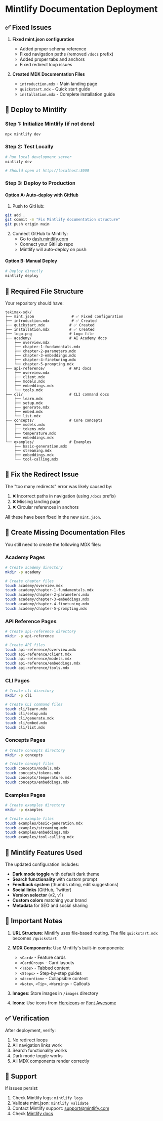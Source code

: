 # Mintlify Documentation Deployment

## ✅ Fixed Issues

1. **Fixed mint.json configuration**
   - Added proper schema reference
   - Fixed navigation paths (removed `/docs` prefix)
   - Added proper tabs and anchors
   - Fixed redirect loop issues

2. **Created MDX Documentation Files**
   - `introduction.mdx` - Main landing page
   - `quickstart.mdx` - Quick start guide
   - `installation.mdx` - Complete installation guide

## 🚀 Deploy to Mintlify

### Step 1: Initialize Mintlify (if not done)
```bash
npx mintlify dev
```

### Step 2: Test Locally
```bash
# Run local development server
mintlify dev

# Should open at http://localhost:3000
```

### Step 3: Deploy to Production

#### Option A: Auto-deploy with GitHub
1. Push to GitHub:
```bash
git add .
git commit -m "Fix Mintlify documentation structure"
git push origin main
```

2. Connect GitHub to Mintlify:
   - Go to [dash.mintlify.com](https://dash.mintlify.com)
   - Connect your GitHub repo
   - Mintlify will auto-deploy on push

#### Option B: Manual Deploy
```bash
# Deploy directly
mintlify deploy
```

## 📁 Required File Structure

Your repository should have:
```
tekimax-sdk/
├── mint.json                 # ✅ Fixed configuration
├── introduction.mdx          # ✅ Created
├── quickstart.mdx           # ✅ Created  
├── installation.mdx         # ✅ Created
├── logo.png                 # Logo file
├── academy/                 # AI Academy docs
│   ├── overview.mdx
│   ├── chapter-1-fundamentals.mdx
│   ├── chapter-2-parameters.mdx
│   ├── chapter-3-embeddings.mdx
│   ├── chapter-4-finetuning.mdx
│   └── chapter-5-prompting.mdx
├── api-reference/           # API docs
│   ├── overview.mdx
│   ├── client.mdx
│   ├── models.mdx
│   ├── embeddings.mdx
│   └── tools.mdx
├── cli/                     # CLI command docs
│   ├── learn.mdx
│   ├── setup.mdx
│   ├── generate.mdx
│   ├── embed.mdx
│   └── list.mdx
├── concepts/                # Core concepts
│   ├── models.mdx
│   ├── tokens.mdx
│   ├── temperature.mdx
│   └── embeddings.mdx
└── examples/                # Examples
    ├── basic-generation.mdx
    ├── streaming.mdx
    ├── embeddings.mdx
    └── tool-calling.mdx
```

## 🔧 Fix the Redirect Issue

The "too many redirects" error was likely caused by:
1. ❌ Incorrect paths in navigation (using `/docs` prefix)
2. ❌ Missing landing page
3. ❌ Circular references in anchors

All these have been fixed in the new `mint.json`.

## 📝 Create Missing Documentation Files

You still need to create the following MDX files:

### Academy Pages
```bash
# Create academy directory
mkdir -p academy

# Create chapter files
touch academy/overview.mdx
touch academy/chapter-1-fundamentals.mdx
touch academy/chapter-2-parameters.mdx
touch academy/chapter-3-embeddings.mdx
touch academy/chapter-4-finetuning.mdx
touch academy/chapter-5-prompting.mdx
```

### API Reference Pages
```bash
# Create api-reference directory
mkdir -p api-reference

# Create API files
touch api-reference/overview.mdx
touch api-reference/client.mdx
touch api-reference/models.mdx
touch api-reference/embeddings.mdx
touch api-reference/tools.mdx
```

### CLI Pages
```bash
# Create cli directory
mkdir -p cli

# Create CLI command files
touch cli/learn.mdx
touch cli/setup.mdx
touch cli/generate.mdx
touch cli/embed.mdx
touch cli/list.mdx
```

### Concepts Pages
```bash
# Create concepts directory
mkdir -p concepts

# Create concept files
touch concepts/models.mdx
touch concepts/tokens.mdx
touch concepts/temperature.mdx
touch concepts/embeddings.mdx
```

### Examples Pages
```bash
# Create examples directory
mkdir -p examples

# Create example files
touch examples/basic-generation.mdx
touch examples/streaming.mdx
touch examples/embeddings.mdx
touch examples/tool-calling.mdx
```

## 🎨 Mintlify Features Used

The updated configuration includes:
- **Dark mode toggle** with default dark theme
- **Search functionality** with custom prompt
- **Feedback system** (thumbs rating, edit suggestions)
- **Social links** (GitHub, Twitter)
- **Version selector** (v2, v1)
- **Custom colors** matching your brand
- **Metadata** for SEO and social sharing

## 🚨 Important Notes

1. **URL Structure**: Mintlify uses file-based routing. The file `quickstart.mdx` becomes `/quickstart`

2. **MDX Components**: Use Mintlify's built-in components:
   - `<Card>` - Feature cards
   - `<CardGroup>` - Card layouts
   - `<Tabs>` - Tabbed content
   - `<Steps>` - Step-by-step guides
   - `<Accordion>` - Collapsible content
   - `<Note>`, `<Tip>`, `<Warning>` - Callouts

3. **Images**: Store images in `/images` directory

4. **Icons**: Use icons from [Heroicons](https://heroicons.com/) or [Font Awesome](https://fontawesome.com/)

## ✅ Verification

After deployment, verify:
1. No redirect loops
2. All navigation links work
3. Search functionality works
4. Dark mode toggle works
5. All MDX components render correctly

## 🔗 Support

If issues persist:
1. Check Mintlify logs: `mintlify logs`
2. Validate mint.json: `mintlify validate`
3. Contact Mintlify support: support@mintlify.com
4. Check [Mintlify docs](https://mintlify.com/docs)